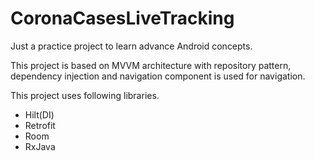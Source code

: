 # CoronaCasesLiveTracking
Just a practice project to learn advance Android concepts. 

This project is based on MVVM architecture with repository pattern, dependency injection and navigation component is used for navigation.  

This project uses following libraries. 

- Hilt(DI)
- Retrofit
- Room 
- RxJava

